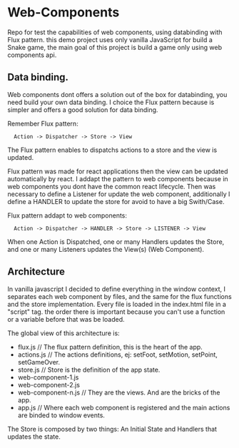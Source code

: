 # Web-Components
Repo for test the capabilities of web components, using databinding with Flux pattern.
this demo project uses only vanilla JavaScript for build a Snake game, the main goal
of this project is build a game only using web components api.

## Data binding.
Web components dont offers a solution out of the box for databinding, you need build
your own data binding. I choice the Flux pattern because is simpler and offers a good
solution for data binding.

Remember Flux pattern:

      Action -> Dispatcher -> Store -> View

The Flux pattern enables to dispatchs actions to a store and the view is updated.

Flux pattern was made for react applications then the view can be updated automatically
by react. I addapt the pattern to web components because in web components you dont have
the common react lifecycle. Then was necessary to define a Listener for update the
web component, additionally I define a HANDLER to update the store for avoid to have
a big Swith/Case.

Flux pattern addapt to web components:

      Action -> Dispatcher -> HANDLER -> Store -> LISTENER -> View

When one Action is Dispatched, one or many Handlers updates the Store, and one or many Listeners updates the View(s) (Web Component).

## Architecture
In vanilla javascript I decided to define everything in the window context, I separates
each web component by files, and the same for the flux functions and the store implementation.
Every file is loaded in the index.html file in a "script" tag. the order there is important because
you can't use a function or a variable before that was be loaded.

The global view of this architecture is:

 - flux.js            // The flux pattern definition, this is the heart of the app.
 - actions.js         // The actions definitions, ej: setFoot, setMotion, setPoint, setGameOver.
 - store.js           // Store is the definition of the app state.
 - web-component-1.js
 - web-component-2.js
 - web-component-n.js // They are the views. And are the bricks of the app.
 - app.js             // Where each web component is registered and the main actions are binded to window events.

The Store is composed by two things: An Initial State and Handlers that updates the state.
